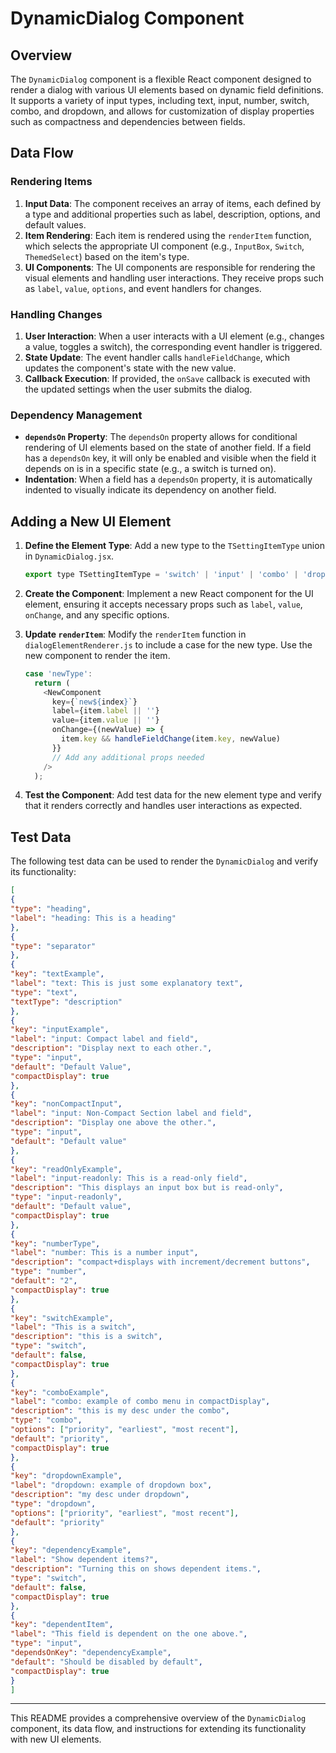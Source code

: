 # DynamicDialog Component

## Overview

The `DynamicDialog` component is a flexible React component designed to render a dialog with various UI elements based on dynamic field definitions. It supports a variety of input types, including text, input, number, switch, combo, and dropdown, and allows for customization of display properties such as compactness and dependencies between fields.

## Data Flow

### Rendering Items

1. **Input Data**: The component receives an array of items, each defined by a type and additional properties such as label, description, options, and default values.
2. **Item Rendering**: Each item is rendered using the `renderItem` function, which selects the appropriate UI component (e.g., `InputBox`, `Switch`, `ThemedSelect`) based on the item's type.
3. **UI Components**: The UI components are responsible for rendering the visual elements and handling user interactions. They receive props such as `label`, `value`, `options`, and event handlers for changes.

### Handling Changes

1. **User Interaction**: When a user interacts with a UI element (e.g., changes a value, toggles a switch), the corresponding event handler is triggered.
2. **State Update**: The event handler calls `handleFieldChange`, which updates the component's state with the new value.
3. **Callback Execution**: If provided, the `onSave` callback is executed with the updated settings when the user submits the dialog.

### Dependency Management

- **`dependsOn` Property**: The `dependsOn` property allows for conditional rendering of UI elements based on the state of another field. If a field has a `dependsOn` key, it will only be enabled and visible when the field it depends on is in a specific state (e.g., a switch is turned on).
- **Indentation**: When a field has a `dependsOn` property, it is automatically indented to visually indicate its dependency on another field.

## Adding a New UI Element
1. **Define the Element Type**: Add a new type to the `TSettingItemType` union in `DynamicDialog.jsx`.

   ```javascript
   export type TSettingItemType = 'switch' | 'input' | 'combo' | 'dropdown' | 'number' | 'text' | 'separator' | 'heading' | 'newType';
   ```

2. **Create the Component**: Implement a new React component for the UI element, ensuring it accepts necessary props such as `label`, `value`, `onChange`, and any specific options.

3. **Update `renderItem`**: Modify the `renderItem` function in `dialogElementRenderer.js` to include a case for the new type. Use the new component to render the item.

   ```javascript
   case 'newType':
     return (
       <NewComponent
         key={`new${index}`}
         label={item.label || ''}
         value={item.value || ''}
         onChange={(newValue) => {
           item.key && handleFieldChange(item.key, newValue)
         }}
         // Add any additional props needed
       />
     );
   ```

4. **Test the Component**: Add test data for the new element type and verify that it renders correctly and handles user interactions as expected.

## Test Data

The following test data can be used to render the `DynamicDialog` and verify its functionality:

```json
[
{
"type": "heading",
"label": "heading: This is a heading"
},
{
"type": "separator"
},
{
"key": "textExample",
"label": "text: This is just some explanatory text",
"type": "text",
"textType": "description"
},
{
"key": "inputExample",
"label": "input: Compact label and field",
"description": "Display next to each other.",
"type": "input",
"default": "Default Value",
"compactDisplay": true
},
{
"key": "nonCompactInput",
"label": "input: Non-Compact Section label and field",
"description": "Display one above the other.",
"type": "input",
"default": "Default value"
},
{
"key": "readOnlyExample",
"label": "input-readonly: This is a read-only field",
"description": "This displays an input box but is read-only",
"type": "input-readonly",
"default": "Default value",
"compactDisplay": true
},
{
"key": "numberType",
"label": "number: This is a number input",
"description": "compact+displays with increment/decrement buttons",
"type": "number",
"default": "2",
"compactDisplay": true
},
{
"key": "switchExample",
"label": "This is a switch",
"description": "this is a switch",
"type": "switch",
"default": false,
"compactDisplay": true
},
{
"key": "comboExample",
"label": "combo: example of combo menu in compactDisplay",
"description": "this is my desc under the combo",
"type": "combo",
"options": ["priority", "earliest", "most recent"],
"default": "priority",
"compactDisplay": true
},
{
"key": "dropdownExample",
"label": "dropdown: example of dropdown box",
"description": "my desc under dropdown",
"type": "dropdown",
"options": ["priority", "earliest", "most recent"],
"default": "priority"
},
{
"key": "dependencyExample",
"label": "Show dependent items?",
"description": "Turning this on shows dependent items.",
"type": "switch",
"default": false,
"compactDisplay": true
},
{
"key": "dependentItem",
"label": "This field is dependent on the one above.",
"type": "input",
"dependsOnKey": "dependencyExample",
"default": "Should be disabled by default",
"compactDisplay": true
}
]
```


---

This README provides a comprehensive overview of the `DynamicDialog` component, its data flow, and instructions for extending its functionality with new UI elements.